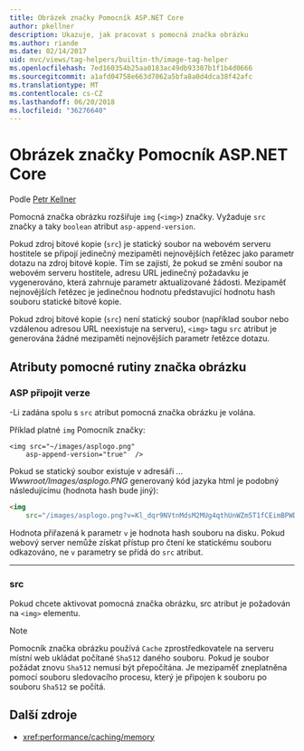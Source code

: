 ```yaml
---
title: Obrázek značky Pomocník ASP.NET Core
author: pkellner
description: Ukazuje, jak pracovat s pomocná značka obrázku
ms.author: riande
ms.date: 02/14/2017
uid: mvc/views/tag-helpers/builtin-th/image-tag-helper
ms.openlocfilehash: 7ed160354b25aa0183ac49db93307b1f1b4d0666
ms.sourcegitcommit: a1afd04758e663d7062a5bfa8a0d4dca38f42afc
ms.translationtype: MT
ms.contentlocale: cs-CZ
ms.lasthandoff: 06/20/2018
ms.locfileid: "36276640"
---
```

# <a name="image-tag-helper-in-aspnet-core"></a>Obrázek značky Pomocník ASP.NET Core

Podle [Petr Kellner](http://peterkellner.net) 

Pomocná značka obrázku rozšiřuje `img` (`<img>`) značky. Vyžaduje `src` značky a taky `boolean` atribut `asp-append-version`.

Pokud zdroj bitové kopie (`src`) je statický soubor na webovém serveru hostitele se připojí jedinečný mezipaměti nejnovějších řetězec jako parametr dotazu na zdroj bitové kopie. Tím se zajistí, že pokud se změní soubor na webovém serveru hostitele, adresu URL jedinečný požadavku je vygenerováno, která zahrnuje parametr aktualizované žádosti. Mezipaměť nejnovějších řetězec je jedinečnou hodnotu představující hodnotu hash souboru statické bitové kopie.

Pokud zdroj bitové kopie (`src`) není statický soubor (například soubor nebo vzdálenou adresou URL neexistuje na serveru), `<img>` tagu `src` atribut je generována žádné mezipaměti nejnovějších parametr řetězce dotazu.

## <a name="image-tag-helper-attributes"></a>Atributy pomocné rutiny značka obrázku


### <a name="asp-append-version"></a>ASP připojit verze

-Li zadána spolu s `src` atribut pomocná značka obrázku je volána.

Příklad platné `img` Pomocník značky:

```cshtml
<img src="~/images/asplogo.png" 
    asp-append-version="true"  />
```

Pokud se statický soubor existuje v adresáři *... Wwwroot/Images/asplogo.PNG* generovaný kód jazyka html je podobný následujícímu (hodnota hash bude jiný):

```html
<img 
    src="/images/asplogo.png?v=Kl_dqr9NVtnMdsM2MUg4qthUnWZm5T1fCEimBPWDNgM"/>
```

Hodnota přiřazená k parametr `v` je hodnota hash souboru na disku. Pokud webový server nemůže získat přístup pro čtení ke statickému souboru odkazováno, ne `v` parametry se přidá do `src` atribut.

- - -

### <a name="src"></a>src

Pokud chcete aktivovat pomocná značka obrázku, src atribut je požadován na `<img>` elementu. 

> [!NOTE]
> Pomocník značka obrázku používá `Cache` zprostředkovatele na serveru místní web ukládat počítané `Sha512` daného souboru. Pokud je soubor požádat znovu `Sha512` nemusí být přepočítána. Je mezipaměť zneplatněna pomocí souboru sledovacího procesu, který je připojen k souboru po souboru `Sha512` se počítá.

## <a name="additional-resources"></a>Další zdroje

* <xref:performance/caching/memory>
